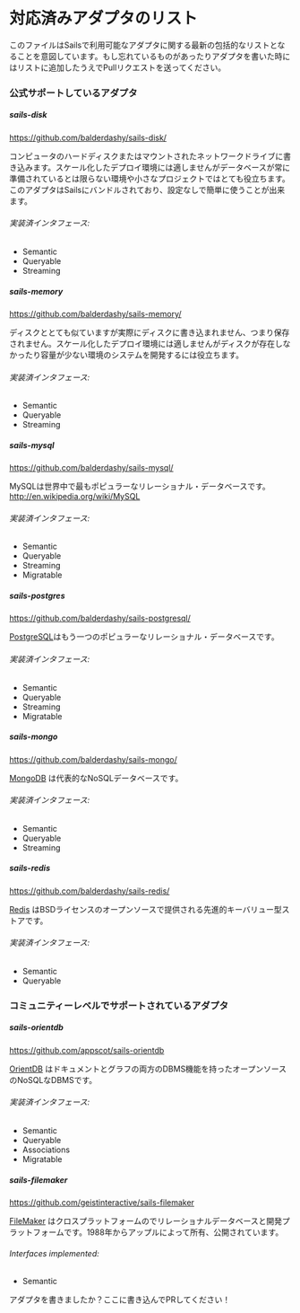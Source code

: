 # 対応済みアダプタのリスト
このファイルはSailsで利用可能なアダプタに関する最新の包括的なリストとなることを意図しています。もし忘れているものがあったりアダプタを書いた時にはリストに追加したうえでPullリクエストを送ってください。

### 公式サポートしているアダプタ

##### sails-disk

https://github.com/balderdashy/sails-disk/

コンピュータのハードディスクまたはマウントされたネットワークドライブに書き込みます。スケール化したデプロイ環境には適しませんがデータベースが常に準備されているとは限らない環境や小さなプロジェクトではとても役立ちます。このアダプタはSailsにバンドルされており、設定なしで簡単に使うことが出来ます。

###### 実装済インタフェース:
+ Semantic
+ Queryable
+ Streaming


##### sails-memory

https://github.com/balderdashy/sails-memory/

ディスクととても似ていますが実際にディスクに書き込まれません、つまり保存されません。スケール化したデプロイ環境には適しませんがディスクが存在しなかったり容量が少ない環境のシステムを開発するには役立ちます。

###### 実装済インタフェース:
+ Semantic
+ Queryable
+ Streaming


##### sails-mysql

https://github.com/balderdashy/sails-mysql/

MySQLは世界中で最もポピュラーなリレーショナル・データベースです。
http://en.wikipedia.org/wiki/MySQL

###### 実装済インタフェース:
+ Semantic
+ Queryable
+ Streaming
+ Migratable


##### sails-postgres

https://github.com/balderdashy/sails-postgresql/

[PostgreSQL](http://en.wikipedia.org/wiki/PostgreSQL)はもう一つのポピュラーなリレーショナル・データベースです。

###### 実装済インタフェース:
+ Semantic
+ Queryable
+ Streaming
+ Migratable


##### sails-mongo

https://github.com/balderdashy/sails-mongo/


[MongoDB](http://en.wikipedia.org/wiki/MongoDB) は代表的なNoSQLデータベースです。
  
###### 実装済インタフェース:
+ Semantic
+ Queryable
+ Streaming

##### sails-redis

https://github.com/balderdashy/sails-redis/

[Redis](http://redis.io/) はBSDライセンスのオープンソースで提供される先進的キーバリュー型ストアです。

###### 実装済インタフェース:
+ Semantic
+ Queryable


### コミュニティーレベルでサポートされているアダプタ

##### sails-orientdb

https://github.com/appscot/sails-orientdb

[OrientDB](http://en.wikipedia.org/wiki/OrientDB) はドキュメントとグラフの両方のDBMS機能を持ったオープンソースのNoSQLなDBMSです。

###### 実装済インタフェース:
+ Semantic
+ Queryable
+ Associations
+ Migratable

##### sails-filemaker

https://github.com/geistinteractive/sails-filemaker

[FileMaker](https://en.wikipedia.org/wiki/FileMaker) はクロスプラットフォームのでリレーショナルデータベースと開発プラットフォームです。1988年からアップルによって所有、公開されています。

###### Interfaces implemented:
+ Semantic

アダプタを書きましたか？ここに書き込んでPRしてください！

<docmeta name="uniqueID" value="adapterList22829">
<docmeta name="displayName" value="Available Adapters">
